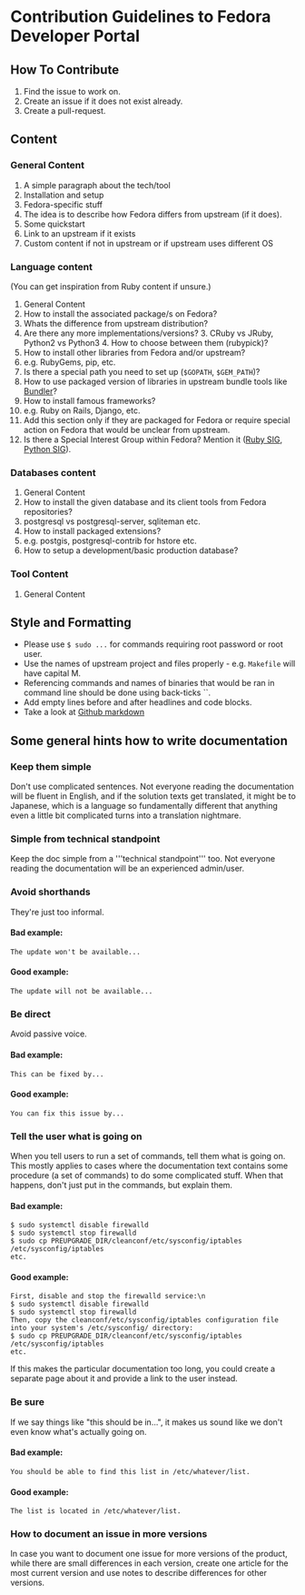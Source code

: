 # Contribution Guidelines to Fedora Developer Portal

## How To Contribute
1. Find the issue to work on.
  1. Create an issue if it does not exist already.
1. Create a pull-request.

## Content
### General Content
1. A simple paragraph about the tech/tool
2. Installation and setup
3. Fedora-specific stuff
  1. The idea is to describe how Fedora differs from upstream (if it does).
4. Some quickstart
  1. Link to an upstream if it exists
  2. Custom content if not in upstream or if upstream uses different OS

### Language content
(You can get inspiration from Ruby content if unsure.)

1. General Content
2. How to install the associated package/s on Fedora?
  1. Whats the difference from upstream distribution?
  2. Are there any more implementations/versions?
    3. CRuby vs JRuby, Python2 vs Python3
    4. How to choose between them (rubypick)?
3. How to install other libraries from Fedora and/or upstream?
  1. e.g. RubyGems, pip, etc.
  2. Is there a special path you need to set up (`$GOPATH`, `$GEM_PATH`)?
  3. How to use packaged version of libraries in upstream bundle tools like [Bundler](http://bundler.io/)?
4. How to install famous frameworks?
  1. e.g. Ruby on Rails, Django, etc.
  2. Add this section only if they are packaged for Fedora or require special action on Fedora that would be unclear from upstream.
5. Is there a Special Interest Group within Fedora? Mention it ([Ruby SIG](https://fedoraproject.org/wiki/Ruby_SIG), [Python SIG](https://fedoraproject.org/wiki/Ruby_SIG)).

### Databases content
1. General Content
2. How to install the given database and its client tools from Fedora repositories?
  1. postgresql vs postgresql-server, sqliteman etc.
3. How to install packaged extensions?
  1. e.g. postgis, postgresql-contrib for hstore etc.
1. How to setup a development/basic production database?

### Tool Content
1. General Content

## Style and Formatting
* Please use `$ sudo ...` for commands requiring root password or root user.
* Use the names of upstream project and files properly - e.g. `Makefile` will have capital M.
* Referencing commands and names of binaries that would be ran in command line should be done using back-ticks ``.
* Add empty lines before and after headlines and code blocks.
* Take a look at [Github markdown](https://github.com/adam-p/markdown-here/wiki/Markdown-Cheatsheet)


## Some general hints how to write documentation

###  Keep them simple

Don't use complicated sentences. Not everyone reading the documentation will be fluent in English, and if the solution texts get translated, it might be to Japanese, which is a language so fundamentally different that anything even a little bit complicated turns into a translation nightmare.

### Simple from technical standpoint
Keep the doc simple from a '''technical standpoint''' too. Not everyone reading the documentation will be an experienced admin/user.

### Avoid shorthands
They're just too informal.

#### Bad example:
```
The update won't be available...
```

#### Good example:
```
The update will not be available...
```

### Be direct
Avoid passive voice.

#### Bad example:
```
This can be fixed by...
```

#### Good example:
```
You can fix this issue by...
```

### Tell the user what is going on

When you tell users to run a set of commands, tell them what is going on. This mostly applies to cases where the documentation text contains some procedure (a set of commands) to do some complicated stuff. When that happens, don't just put in the commands, but explain them.

#### Bad example:
```
$ sudo systemctl disable firewalld
$ sudo systemctl stop firewalld
$ sudo cp PREUPGRADE_DIR/cleanconf/etc/sysconfig/iptables /etc/sysconfig/iptables
etc.
```

#### Good example:
```
First, disable and stop the firewalld service:\n
$ sudo systemctl disable firewalld
$ sudo systemctl stop firewalld
Then, copy the cleanconf/etc/sysconfig/iptables configuration file into your system's /etc/sysconfig/ directory:
$ sudo cp PREUPGRADE_DIR/cleanconf/etc/sysconfig/iptables /etc/sysconfig/iptables
etc.
```

If this makes the particular documentation too long, you could create a separate page about it and provide a link to the user instead.

### Be sure
If we say things like "this should be in...", it makes us sound like we don't even know what's actually going on.

#### Bad example:
```
You should be able to find this list in /etc/whatever/list.
```

#### Good example:
```
The list is located in /etc/whatever/list.
```

### How to document an issue in more versions

In case you want to document one issue for more versions of the product, while there are small differences in each version, create one article for the most current version and use notes to describe differences for other versions.
